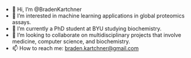 - 👋 Hi, I’m @BradenKartchner
- 👀 I’m interested in machine learning applications in global proteomics assays.
- 🌱 I’m currently a PhD student at BYU studying biochemistry.
- 💞️ I’m looking to collaborate on multidisciplinary projects that involve medicine, computer science, and biochemistry.
- 📫 How to reach me: braden.kartchner@gmail.com

<!---
BradenKartchner/BradenKartchner is a ✨ special ✨ repository because its `README.md` (this file) appears on your GitHub profile.
You can click the Preview link to take a look at your changes.
--->
